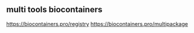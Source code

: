 ## multi tools biocontainers
https://biocontainers.pro/registry
https://biocontainers.pro/multipackage